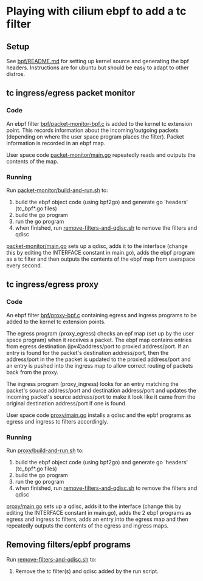 # Playing with cilium ebpf to add a tc filter

## Setup

See [bpf/README.md](bpf/README.md) for setting up kernel source and generating the bpf headers.
Instructions are for ubuntu but should be easy to adapt to other distros.

## tc ingress/egress packet monitor

### Code

An ebpf filter [bpf/packet-monitor-bpf.c](bpf/packet-monitor-bpf.c) is added to the kernel tc extension point.
This records information about the incoming/outgoing packets (depending on where the user space program
places the filter).  Packet information is recorded in an ebpf map.

User space code [packet-monitor/main.go](packet-monitor/main.go) repeatedly reads and outputs the contents of the map.

### Running

Run [packet-monitor/build-and-run.sh](packet-monitor/build-and-run.sh) to:

1. build the ebpf object code (using bpf2go) and generate go 'headers' (tc_bpf*.go files)
2. build the go program
3. run the go program
4. when finished, run [remove-filters-and-qdisc.sh](remove-filters-and-qdisc.sh) to remove the filters and qdisc

[packet-monitor/main.go](packet-monitor/main.go) sets up a qdisc, adds it to the interface (change this by
editing the INTERFACE constant in main.go), adds the ebpf program as a tc filter and then outputs the contents of the
ebpf map from userspace every second.

## tc ingress/egress proxy

### Code

An ebpf filter [bpf/proxy-bpf.c](bpf/proxy-bpf.c) containing egress and ingress programs to be added to the kernel tc
extension points.

The egress program (proxy_egress) checks an epf map (set up by the user space program) when it receives a packet.  The ebpf map
contains entries from egress destination (ipv4)address/port to proxied address/port.  If an entry is found for the packet's
destination address/port, then the address/port in the the packet is updated to the proxied address/port and an entry is pushed  into the ingress map to allow correct routing of packets back from the proxy.

The ingress program (proxy_ingress) looks for an entry matching the packet's source address/port and destination address/port and
updates the incoming packet's source address/port to make it look like it came from the original destination address/port if one is found.

User space code [proxy/main.go](proxy/main.go) installs a qdisc and the epbf programs as egress and ingress
tc filters accordingly.

### Running

Run [proxy/build-and-run.sh](proxy/build-and-run.sh) to:

1. build the ebpf object code (using bpf2go) and generate go 'headers' (tc_bpf*.go files)
2. build the go program
3. run the go program
4. when finished, run [remove-filters-and-qdisc.sh](remove-filters-and-qdisc.sh) to remove the filters and qdisc

[proxy/main.go](proxy/main.go) sets up a qdisc, adds it to the interface (change this by editing the INTERFACE constant
in main.go), adds the 2 ebpf programs as egress and ingress tc filters, adds an entry into the egress map and then repeatedly
outputs the contents of the egress and ingress maps.

## Removing filters/epbf programs

Run [remove-filters-and-qdisc.sh](remove-filters-and-qdisc.sh) to:

1. Remove the tc filter(s) and qdisc added by the run script.
